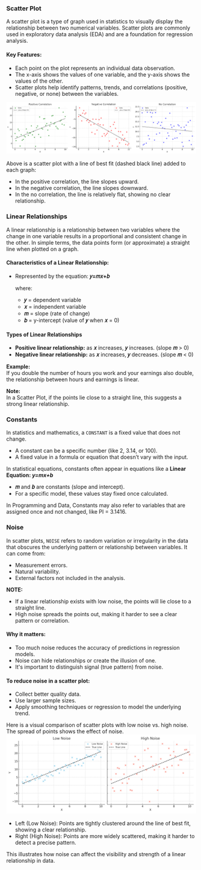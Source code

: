 ### Scatter Plot
A scatter plot is a type of graph used in statistics to visually display the relationship between two numerical variables. Scatter plots are commonly used in exploratory data analysis (EDA) and are a foundation for regression analysis.
#### Key Features:
- Each point on the plot represents an individual data observation.
- The x-axis shows the values of one variable, and the y-axis shows the values of the other.
- Scatter plots help identify patterns, trends, and correlations (positive, negative, or none) between the variables.

![Scatter plot](https://github.com/tamunoWoks/Statistics/blob/main/images/scatter_plot.png)

Above is a scatter plot with a line of best fit (dashed black line) added to each graph:
- In the positive correlation, the line slopes upward.
- In the negative correlation, the line slopes downward.
- In the no correlation, the line is relatively flat, showing no clear relationship.

### Linear Relationships
A linear relationship is a relationship between two variables where the change in one variable results in a proportional and consistent change in the other. In simple terms, the data points form (or approximate) a straight line when plotted on a graph.
#### Characteristics of a Linear Relationship:
- Represented by the equation:  **𝑦=𝑚𝑥+𝑏**
  
  where:
  - **𝑦** = dependent variable
  - **𝑥** = independent variable
  - **𝑚** = slope (rate of change)
  - **𝑏** = y-intercept (value of **𝑦** when **𝑥** = 0)

#### Types of Linear Relationships
- **Positive linear relationship:** as **𝑥** increases, **𝑦** increases. (slope **𝑚** > 0)
- **Negative linear relationship:** as **𝑥** increases, **𝑦** decreases. (slope **𝑚** < 0)

**Example:**  
If you double the number of hours you work and your earnings also double, the relationship between hours and earnings is linear.

**Note:**  
In a Scatter Plot, if the points lie close to a straight line, this suggests a strong linear relationship.

### Constants
In statistics and mathematics, a `CONSTANT` is a fixed value that does not change. 
- A constant can be a specific number (like 2, 3.14, or 100).
- A fixed value in a formula or equation that doesn’t vary with the input.

In statistical equations, constants often appear in equations like a **Linear Equation: *y=mx+b***
- **𝑚** and **𝑏** are constants (slope and intercept).
- For a specific model, these values stay fixed once calculated.

In Programming and Data, Constants may also refer to variables that are assigned once and not changed, like PI = 3.1416.

### Noise
In scatter plots, `NOISE` refers to random variation or irregularity in the data that obscures the underlying pattern or relationship between variables. It can come from:  
- Measurement errors.
- Natural variability.
- External factors not included in the analysis.

**NOTE:**
- If a linear relationship exists with low noise, the points will lie close to a straight line.  
- High noise spreads the points out, making it harder to see a clear pattern or correlation.

#### Why it matters:
- Too much noise reduces the accuracy of predictions in regression models.
- Noise can hide relationships or create the illusion of one.
- It's important to distinguish signal (true pattern) from noise.  

#### To reduce noise in a scatter plot:
- Collect better quality data.
- Use larger sample sizes.
- Apply smoothing techniques or regression to model the underlying trend.  

Here is a visual comparison of scatter plots with low noise vs. high noise. The spread of points shows the effect of noise.
![noise comparison](https://github.com/tamunoWoks/Statistics/blob/main/images/scatter_noise_comparison.png)  
- Left (Low Noise): Points are tightly clustered around the line of best fit, showing a clear relationship.
- Right (High Noise): Points are more widely scattered, making it harder to detect a precise pattern.

This illustrates how noise can affect the visibility and strength of a linear relationship in data. 
